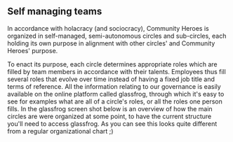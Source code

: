 ## Self managing teams[](#self-managing-teams)

In accordance with holacracy (and sociocracy), Community Heroes is organized in self-managed, semi-autonomous circles and sub-circles, each holding its own purpose in alignment with other circles' and Community Heroes' purpose.

To enact its purpose, each circle determines appropriate roles which are filled by team members in accordance with their talents. Employees thus fill several roles that evolve over time instead of having a fixed job title and terms of reference. All the information relating to our governance is easily available on the online platform called glassfrog, through which it's easy to see for examples what are all of a circle's roles, or all the roles one person fills. In the glassfrog screen shot below is an overview of how the main circles are were organized at some point, to have the current structure you'll need to access glassfrog. As you can see this looks quite different from a regular organizational chart ;)